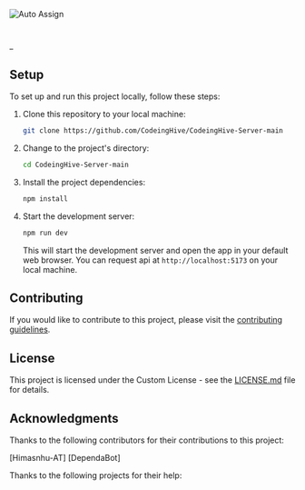 ![Auto Assign](https://github.com/CodeingHive/demo-repository/actions/workflows/auto-assign.yml/badge.svg)

# 

_

## Setup

To set up and run this project locally, follow these steps:

1. Clone this repository to your local machine:

   ```bash
   git clone https://github.com/CodeingHive/CodeingHive-Server-main
   ```

2. Change to the project's directory:

   ```bash
   cd CodeingHive-Server-main
   ```

3. Install the project dependencies:

   ```bash
   npm install
   ```

4. Start the development server:

   ```bash
   npm run dev
   ```

   This will start the development server and open the app in your default web browser. You can request api at `http://localhost:5173` on your local machine.

## Contributing

If you would like to contribute to this project, please visit the [contributing guidelines](CONTRIBUTING.md).

## License

This project is licensed under the Custom License - see the [LICENSE.md](LICENSE.md) file for details.

## Acknowledgments

Thanks to the following contributors for their contributions to this project:

[Himasnhu-AT]
[DependaBot]

Thanks to the following projects for their help:

